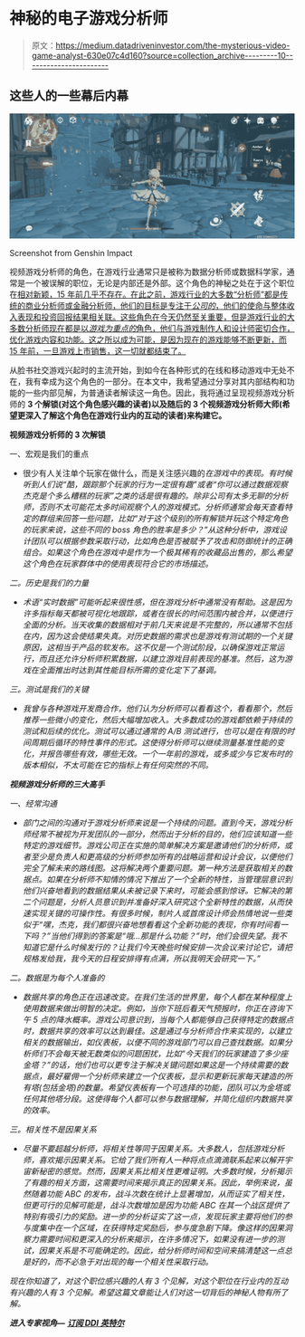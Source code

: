 # 神秘的电子游戏分析师

> 原文：<https://medium.datadriveninvestor.com/the-mysterious-video-game-analyst-630e07c4d160?source=collection_archive---------10----------------------->

## **这些人的一些幕后内幕**

![](img/affa9645de297c8f5d8a8153cdb48d03.png)

Screenshot from Genshin Impact

视频游戏分析师的角色，在游戏行业通常只是被称为数据分析师或数据科学家，通常是一个被误解的职位，无论是内部还是外部。这个角色的神秘之处在于这个职位在[相对新颖，15 年前几乎不存在。在此之前，游戏行业的大多数“分析师”都是传统的商业分析师或金融分析师，他们的目标是专注于*公司的*，他们的使命与整体收入表现和投资回报结果相关联。这些角色在今天仍然至关重要，但是游戏行业的大多数分析师现在都是以*游戏为重点的*角色，他们与游戏制作人和设计师密切合作，优化游戏内容和功能。这之所以成为可能，是因为现在的游戏能够不断更新，而 15 年前，一旦游戏上市销售，这一切就都结束了。](https://www.topuniversities.com/courses/marketing/these-unbelievable-internet-jobs-didnt-exist-5-years-ago)

从脸书社交游戏兴起时的主流开始，到如今在各种形式的在线和移动游戏中无处不在，我有幸成为这个角色的一部分。在本文中，我希望通过分享对其内部结构和功能的一些内部见解，为普通读者解读这一角色。因此，我将通过呈现视频游戏分析师的 **3 个解锁(对这个角色感兴趣的读者)以及随后的 **3 个视频游戏分析师大师**(希望更深入了解这个角色在游戏行业内的互动的读者)来构建它。**

**视频游戏分析师的 3 次解锁**

一、宏观是我们的重点

*   很少有人关注单个玩家在做什么，而是关注感兴趣的*在游戏中的表现。有时候听到人们说“酷，跟踪那个玩家的行为一定很有趣”或者“你可以通过数据观察杰克是个多么糟糕的玩家”之类的话是很有趣的。除非公司有太多无聊的分析师，否则不太可能花太多时间观察个人的游戏模式。分析师通常会每天查看特定的群组来回答一些问题，比如“对于这个级别的所有解锁并玩这个特定角色的玩家来说，这些不同的 boss 角色的胜率是多少？”从这种分析中，游戏设计团队可以根据参数采取行动，比如角色是否被赋予了攻击和防御统计的正确组合。如果这个角色在游戏中是作为一个极其稀有的收藏品出售的，那么希望这个角色在玩家群体中的使用表现符合它的市场描述。*

*二。历史是我们的力量*

*   *术语“实时数据”可能听起来很性感，但在游戏分析中通常没有帮助。这是因为许多指标每天都被可视化地跟踪，或者在很长的时间范围内被合并，以便进行全面的分析。当天收集的数据相对于前几天来说是不完整的，所以通常不包括在内，因为这会使结果失真。对历史数据的需求也是游戏有测试期的一个关键原因，这相当于产品的软发布。这不仅是一个测试阶段，以确保游戏正常运行，而且还允许分析师积累数据，以建立游戏目前表现的基准。然后，这为游戏在全面推出时达到其性能目标所需的变化定下了基调。*

*三。测试是我们的关键*

*   *我曾与各种游戏开发商合作，他们认为分析师可以看看这个，看看那个，然后推荐一些微小的变化，然后大幅增加收入。大多数成功的游戏都依赖于持续的测试和后续的优化。测试可以通过通常的 A/B 测试进行，也可以是在有限的时间周期后循环的特性事件的形式。这使得分析师可以继续测量基准性能的变化，并报告哪些有效，哪些无效。一个一年前的游戏，或多或少与它发布时的版本相似，不太可能在它的指标上有任何突然的不同。*

***视频游戏分析师的三大高手***

*一、经常沟通*

*   *部门之间的沟通对于游戏分析师来说是一个持续的问题。直到今天，游戏分析师经常不被视为开发团队的一部分，然而出于分析的目的，他们应该知道一些特定的游戏细节。游戏公司正在实施的简单解决方案是邀请他们的分析师，或者至少是负责人和更高级的分析师参加所有的战略运营和设计会议，以便他们完全了解未来的路线图。这将解决两个重要问题。第一种方法是获取相关的数据点。如果在分析师不知情的情况下推出了一个全新的特性，当管理层意识到他们兴奋地看到的数据结果从未被记录下来时，可能会感到惊讶。它解决的第二个问题是，分析人员意识到并准备好深入研究这个全新特性的数据，从而快速实现关键的可操作性。有很多时候，制片人或首席设计师会热情地说一些类似于“嘿，杰克，我们都很兴奋地想看看这个全新功能的表现，你有时间看一下吗？”当他们得到的答案是“哦…那是什么功能？”时，他们会很失望。我不知道它是什么时候发行的？让我们今天晚些时候安排一次会议来讨论它，请把规格发给我，我今天的日程安排得有点满，所以我明天会研究一下。”*

*二。数据是为每个人准备的*

*   *数据共享的角色正在迅速改变。在我们生活的世界里，每个人都在某种程度上使用数据来做出明智的决定。例如，当你下班后看天气预报时，你正在咨询下午 5 点的降水概率。游戏公司意识到，当每个人都能够自己获得特定的数据点时，数据共享的效率可以达到最佳。这是通过与分析师合作来实现的，以建立相关的数据输出，如仪表板，以便不同的游戏部门可以自己查找数据。如果分析师们不会每天被无数类似的问题困扰，比如“今天我们的玩家建造了多少座金塔？”的话，他们也可以更专注于解决关键问题如果这是一个持续需要的数据点，最好雇佣一个分析师来建立一个仪表板，显示和更新玩家每天建造的所有塔(包括金塔)的数量。希望仪表板有一个可选择的功能，团队可以为金塔或任何其他塔分段。这使得每个人都可以参与数据理解，并简化组织内数据共享的效率。*

*三。相关性不是因果关系*

*   *尽量不要超越分析师，将相关性等同于因果关系。大多数人，包括游戏分析师，喜欢揭示因果关系。它给了我们所有人一种将点点滴滴联系起来以解开宇宙新秘密的感觉。然而，因果关系比相关性更难证明。大多数时候，分析揭示了有趣的相关方面，这需要时间来揭示真正的因果关系。因此，举例来说，虽然随着功能 ABC 的发布，战斗次数在统计上显著增加，从而证实了相关性，但更可行的见解可能是，战斗次数增加是因为功能 ABC 在其一个战区提供了特别有吸引力的奖励。进一步的分析证实了这一点，发现玩家主要将他们的参与度集中在一个区域，在获得特定奖励后，参与度急剧下降。像这样的因果洞察力需要时间和更深入的分析来揭示，在许多情况下，如果没有进一步的测试，因果关系是不可能确定的。因此，给分析师时间和空间来搞清楚这一点总是好的，而不必急于对出现的每一个相关性采取行动。*

*现在你知道了，对这个职位感兴趣的人有 3 个见解，对这个职位在行业内的互动有兴趣的人有 3 个见解。希望这篇文章能让人们对这一切背后的神秘人物有所了解。*

***进入专家视角—** [**订阅 DDI 英特尔**](https://datadriveninvestor.com/ddi-intel)*